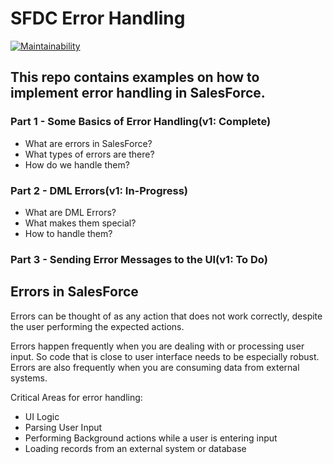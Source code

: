 # SFDC Error Handling
[![Maintainability](https://api.codeclimate.com/v1/badges/b53ee41a92fe563ad2e9/maintainability)](https://codeclimate.com/github/Rehket/Errors-In-SalesForce/maintainability)
## This repo contains examples on how to implement error handling in SalesForce.
### Part 1 - Some Basics of Error Handling(v1: Complete)
- What are errors in SalesForce? 
- What types of errors are there?
- How do we handle them?

### Part 2 - DML Errors(v1: In-Progress)
- What are DML Errors?
- What makes them special?
- How to handle them?

### Part 3 - Sending Error Messages to the UI(v1: To Do)
  
## Errors in SalesForce
Errors can be thought of as any action that does not work correctly, despite the user performing the expected actions.

Errors happen frequently when you are dealing with or processing user input. So code that is close to user interface needs to be especially robust. Errors are also frequently when you are consuming data from external systems. 

Critical Areas for error handling:
- UI Logic
- Parsing User Input
- Performing Background actions while a user is entering input
- Loading records from an external system or database
